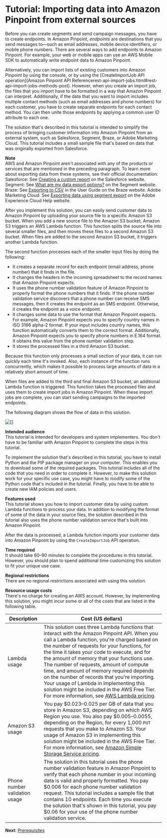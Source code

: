 # Tutorial: Importing data into Amazon Pinpoint from external sources<a name="tutorials-importing-data"></a>

Before you can create segments and send campaign messages, you have to create endpoints\. In Amazon Pinpoint, *endpoints* are destinations that you send messages to—such as email addresses, mobile device identifiers, or mobile phone numbers\. There are several ways to add endpoints to Amazon Pinpoint\. For example, your web or mobile apps can use an AWS Mobile SDK to automatically write endpoint data to Amazon Pinpoint\.

Alternatively, you can import lists of existing customers into Amazon Pinpoint by using the console, or by using the [CreateImportJob API operation](Amazon Pinpoint API Referencerest-api-import-jobs.html#rest-api-import-jobs-methods-post)\. However, when you create an import job, the files that you import have to be formatted in a way that Amazon Pinpoint can interpret\. Additionally, if the data that you want to import includes multiple contact methods \(such as email addresses and phone numbers\) for each customer, you have to create separate endpoints for each contact method\. You can then unite those endpoints by applying a common user ID attribute to each one\.

The solution that's described in this tutorial is intended to simplify the process of bringing customer information into Amazon Pinpoint from an external system, such as Salesforce, Segment, Braze, or Adobe Marketing Cloud\. This tutorial includes a small sample file that's based on data that was originally exported from Salesforce\.

**Note**  
AWS and Amazon Pinpoint aren't associated with any of the products or services that are mentioned in the preceding paragraph\. To learn more about exporting data from these systems, see their official documentation:  
Salesforce: See [Creating a custom report](https://help.salesforce.com/articleView?id=reports_custom.htm) on the Salesforce website\.
Segment: See [What are my data export options?](https://segment.com/docs/guides/destinations/what-are-my-data-export-options/) on the Segment website\.
Braze: See [Exporting to CSV](https://www.braze.com/docs/user_guide/data_and_analytics/export_braze_data/segment_data_to_csv/) in the User Guide on the Braze website\.
Adobe Marketing Cloud: See [Exporting data using segment export](https://marketing.adobe.com/resources/help/en_US/insight/client/c_exp_data_seg_exp.html) on the Adobe Experience Cloud Help website\.

After you implement this solution, you can easily send customer data to Amazon Pinpoint by uploading your source file to a specific Amazon S3 bucket\. When you add a new source file to the Amazon S3 bucket, Amazon S3 triggers an AWS Lambda function\. This function splits the source file into several smaller files, and then moves these files to a second Amazon S3 bucket\. When files are added to the second Amazon S3 bucket, it triggers another Lambda function\.

The second function processes each of the smaller input files by doing the following:
+ It creates a separate record for each endpoint \(email address, phone number\) that it finds in the file\.
+ It changes the headers in the incoming spreadsheet to the record names that Amazon Pinpoint expects\.
+ It uses the phone number validation feature of Amazon Pinpoint to properly format the phone numbers that it finds\. If the phone number validation service discovers that a phone number can receive SMS messages, then it creates the endpoint as an SMS endpoint\. Otherwise, it creates the endpoint as a voice endpoint\.
+ It changes some data to use the format that Amazon Pinpoint expects\. For example, Amazon Pinpoint expects you to specify country names in ISO 3166 alpha\-2 format\. If your input includes country names, this function automatically converts them to the correct format\. Additionally, Amazon Pinpoint expects you to specify phone numbers in E\.164 format\. It obtains this value from the phone number validation step\.
+ It stores the processed files in a third Amazon S3 bucket\.

Because this function only processes a small section of your data, it can run quickly each time it's invoked\. Also, each instance of the function runs concurrently, which makes it possible to process large amounts of data in a relatively short amount of time\.

When files are added to the third and final Amazon S3 bucket, an additional Lambda function is triggered\. This function takes the processed files and uses them to create import jobs in Amazon Pinpoint\. When these import jobs are complete, you can start sending campaigns to the imported endpoints\.

The following diagram shows the flow of data in this solution\.

![\[\]](http://docs.aws.amazon.com/pinpoint/latest/developerguide/images/Customer_Import_Tutorial_Architecture.png)

**Intended audience**  
This tutorial is intended for developers and system implementers\. You don't have to be familiar with Amazon Pinpoint to complete the steps in this tutorial\.

To implement the solution that's described in this tutorial, you have to install Python and the PIP package manager on your computer\. This enables you to download some of the required packages\. This tutorial includes all of the code that you need in order to complete it\. However, to make this solution work for your specific use case, you might have to modify some of the Python code that's included in the tutorial\. Finally, you have to be able to create new IAM policies and users\.

**Features used**  
This tutorial shows you how to import customer data by using custom Lambda functions to process your data\. In addition to modifying the format of some of the data in your source files, the solution described in this tutorial also uses the phone number validation service that's built into Amazon Pinpoint\.

After the data is processed, a Lambda function imports your customer data into Amazon Pinpoint by using the `CreateImportJob` API operation\.

**Time required**  
It should take 60–90 minutes to complete the procedures in this tutorial\. However, you should plan to spend additional time customizing this solution to fit your unique use case\.

**Regional restrictions**  
There are no regional restrictions associated with using this solution\.

**Resource usage costs**  
There's no charge for creating an AWS account\. However, by implementing this solution, you might incur some or all of the costs that are listed in the following table\.


| Description | Cost \(US dollars\) | 
| --- | --- | 
|  Lambda usage  |  This solution uses three Lambda functions that interact with the Amazon Pinpoint API\. When you call a Lambda function, you're charged based on the number of requests for your functions, for the time it takes your code to execute, and for the amount of memory that your functions use\. The number of requests, amount of compute time, and amount of memory required depends on the number of records that you're importing\. Your usage of Lambda in implementing this solution might be included in the AWS Free Tier\. For more information, see [AWS Lambda pricing](https://aws.amazon.com/lambda/pricing/)\.  | 
|  Amazon S3 usage  |  You pay $0\.023–0\.025 per GB of data that you store in Amazon S3, depending on which AWS Region you use\. You also pay $0\.005–0\.0055, depending on the Region, for every 1,000 `PUT` requests that you make to Amazon S3\. Your usage of Amazon S3 in implementing this solution might be included in the AWS Free Tier\. For more information, see [Amazon Simple Storage Service pricing](https://aws.amazon.com/s3/pricing/)\.  | 
|  Phone number validation usage  |  The solution in this tutorial uses the phone number validation feature in Amazon Pinpoint to verify that each phone number in your incoming data is valid and properly formatted\. You pay $0\.006 for each phone number validation request\. This tutorial includes a sample file that contains 10 endpoints\. Each time you execute the solution that's shown in this tutorial, you pay $0\.06 for your use of the phone number validation service\.  | 

**Next**: [Prerequisites](tutorials-importing-data-prereqs.md)